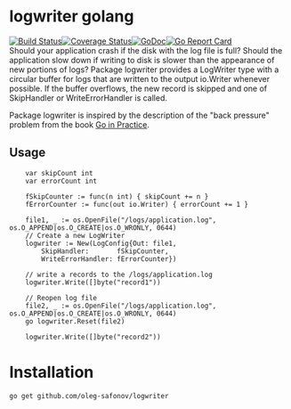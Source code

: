 # logwriter golang
[![Build Status](https://travis-ci.org/oleg-safonov/logwriter.svg?branch=master)](https://travis-ci.org/oleg-safonov/logwriter)[![Coverage Status](https://coveralls.io/repos/github/oleg-safonov/logwriter/badge.svg?branch=master)](https://coveralls.io/github/oleg-safonov/logwriter?branch=master)[![GoDoc](https://godoc.org/github.com/oleg-safonov/logwriter?status.svg)](https://godoc.org/github.com/oleg-safonov/logwriter)[![Go Report Card](https://goreportcard.com/badge/github.com/oleg-safonov/logwriter)](https://goreportcard.com/report/github.com/oleg-safonov/logwriter)  
Should your application crash if the disk with the log file is full?
Should the application slow down if writing to disk is slower than the appearance of new portions of logs?
Package logwriter provides a LogWriter type with a circular buffer for logs that are written to the output io.Writer whenever possible.
If the buffer overflows, the new record is skipped and one of SkipHandler or WriteErrorHandler is called.

Package logwriter is inspired by the description of the "back pressure" problem from the book [Go in Practice](http://goinpracticebook.com/).

## Usage
```
	var skipCount int
	var errorCount int

	fSkipCounter := func(n int) { skipCount += n }
	fErrorCounter := func(out io.Writer) { errorCount += 1 }

	file1, _ := os.OpenFile("/logs/application.log", os.O_APPEND|os.O_CREATE|os.O_WRONLY, 0644)
	// Create a new LogWriter
	logwriter := New(LogConfig{Out: file1,
		SkipHandler:       fSkipCounter,
		WriteErrorHandler: fErrorCounter})

	// write a records to the /logs/application.log
	logwriter.Write([]byte("record1"))

	// Reopen log file
	file2, _ := os.OpenFile("/logs/application.log", os.O_APPEND|os.O_CREATE|os.O_WRONLY, 0644)
	go logwriter.Reset(file2)

	logwriter.Write([]byte("record2"))
```
# Installation
```
go get github.com/oleg-safonov/logwriter
```
